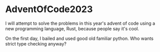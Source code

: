 # AdventOfCode2023

I will attempt to solve the problems in this year's advent of code using a new programming language, Rust, because people say it's cool.

On the first day, I bailed and used good old familiar python. Who wants strict type checking anyway?
